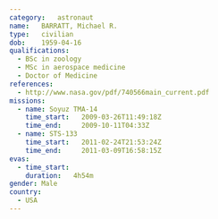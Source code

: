 ```yaml
---
category:	astronaut
name:	BARRATT, Michael R.
type:	civilian
dob:	1959-04-16
qualifications:
  - BSc in zoology
  - MSc in aerospace medicine
  - Doctor of Medicine
references:
  - http://www.nasa.gov/pdf/740566main_current.pdf
missions:
  - name: Soyuz TMA-14
    time_start:   2009-03-26T11:49:18Z
    time_end:     2009-10-11T04:33Z
  - name: STS-133
    time_start:   2011-02-24T21:53:24Z
    time_end:     2011-03-09T16:58:15Z
evas:
  - time_start: 
    duration:   4h54m
gender:	Male
country:
  - USA
---
```

